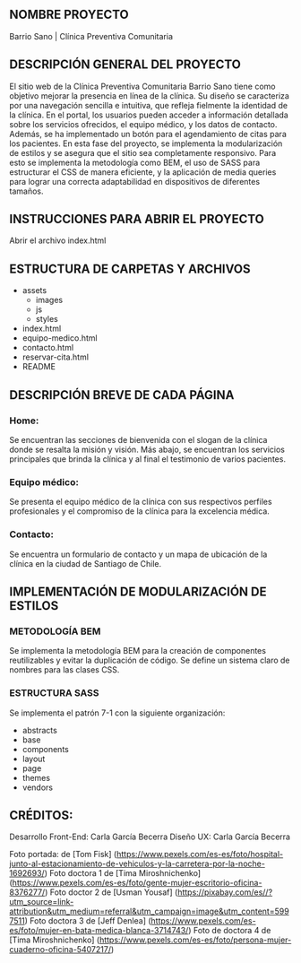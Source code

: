 ## NOMBRE PROYECTO 
Barrio Sano | Clínica Preventiva Comunitaria

## DESCRIPCIÓN GENERAL DEL PROYECTO
El sitio web de la Clínica Preventiva Comunitaria Barrio Sano tiene como objetivo mejorar la presencia en línea de la clínica. Su diseño se caracteriza por una navegación sencilla e intuitiva, que refleja fielmente la identidad de la clínica. En el portal, los usuarios pueden acceder a información detallada sobre los servicios ofrecidos, el equipo médico, y los datos de contacto. Además, se ha implementado un botón para el agendamiento de citas para los pacientes. En esta fase del proyecto, se implementa la modularización de estilos y se asegura que el sitio sea completamente responsivo. Para esto se implementa la metodología como BEM, el uso de SASS para estructurar el CSS de manera eficiente, y la aplicación de media queries para lograr una correcta adaptabilidad en dispositivos de diferentes tamaños.

## INSTRUCCIONES PARA ABRIR EL PROYECTO
Abrir el archivo index.html

## ESTRUCTURA DE CARPETAS Y ARCHIVOS
- assets
    - images
    - js
    - styles
- index.html
- equipo-medico.html
- contacto.html
- reservar-cita.html
- README

## DESCRIPCIÓN BREVE DE CADA PÁGINA

### Home: 
Se encuentran las secciones de bienvenida con el slogan de la clínica donde se resalta la  misión y visión. Más abajo, se encuentran los servicios principales que brinda la clínica y al final el testimonio de varios pacientes.

### Equipo médico: 
Se presenta el equipo médico de la clínica con sus respectivos perfiles profesionales y el compromiso de la clínica para la excelencia médica.

### Contacto: 
Se encuentra un formulario de contacto y un mapa de ubicación de la clínica en la ciudad de Santiago de Chile.


## IMPLEMENTACIÓN DE MODULARIZACIÓN DE ESTILOS

### METODOLOGÍA BEM

Se implementa la metodología BEM para la creación de componentes reutilizables y evitar la duplicación de código. Se define un sistema claro de nombres para las clases CSS.

### ESTRUCTURA SASS

Se implementa el patrón 7-1 con la siguiente organización:

- abstracts
- base
- components
- layout
- page
- themes
- vendors


## CRÉDITOS:
Desarrollo Front-End: Carla García Becerra
Diseño UX: Carla García Becerra

Foto portada: de [Tom Fisk] (https://www.pexels.com/es-es/foto/hospital-junto-al-estacionamiento-de-vehiculos-y-la-carretera-por-la-noche-1692693/)
Foto doctora 1 de [Tima Miroshnichenko] (https://www.pexels.com/es-es/foto/gente-mujer-escritorio-oficina-8376277/)
Foto doctor 2 de [Usman Yousaf] (https://pixabay.com/es//?utm_source=link-attribution&utm_medium=referral&utm_campaign=image&utm_content=5997511)
Foto doctora 3 de [Jeff Denlea] (https://www.pexels.com/es-es/foto/mujer-en-bata-medica-blanca-3714743/)
Foto de doctora 4 de [Tima Miroshnichenko] (https://www.pexels.com/es-es/foto/persona-mujer-cuaderno-oficina-5407217/)
